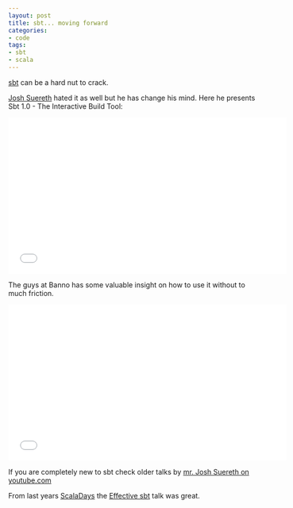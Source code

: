 ```yaml
---
layout: post
title: sbt... moving forward
categories:
- code
tags:
- sbt
- scala
---
```


[sbt](http://www.scala-sbt.org) can be a hard nut to crack.

[Josh Suereth](http://jsuereth.com) hated it as well but he has change his mind.
Here he presents Sbt 1.0 - The Interactive Build Tool:

<iframe width="560" height="315" src="//www.youtube.com/embed/lDipvzpk3AE" frameborder="0" allowfullscreen></iframe>

The guys at Banno has some valuable insight on how to use it without to much friction.


<iframe width="560" height="315" src="//www.youtube.com/embed/y-_h_m4GjVo" frameborder="0" allowfullscreen></iframe>

If you are completely new to sbt check older talks by [mr. Josh Suereth on youtube.com](http://www.youtube.com/results?search_query=josh+suereth+sbt)

From last years [ScalaDays](http://www.scaladays.org/2013) the [Effective sbt](http://parleys.com/play/51c3790ae4b0d38b54f46259/chapter0/about) talk was great.



